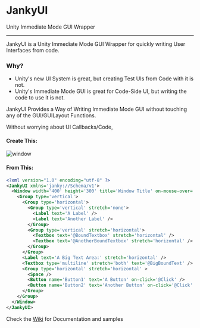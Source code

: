 # JankyUI
Unity Immediate Mode GUI Wrapper

---
JankyUI is a Unity Immediate Mode GUI Wrapper for quickly writing User Interfaces from code.

### Why?

* Unity's new UI System is great, but creating Test UIs from Code with it is not.
* Unity's Immediate Mode GUI is great for Code-Side UI, but writing the code to use it is not.

JankyUI Provides a Way of Writing Immediate Mode GUI without touching any of the GUI/GUILayout Functions.

Without worrying about UI Callbacks/Code,

#### Create This:
![window](https://user-images.githubusercontent.com/12700106/38439183-12171fe0-39b3-11e8-8e3f-118bd1c4b8c7.png)

#### From This:
```xml
<?xml version="1.0" encoding="utf-8" ?>
<JankyUI xmlns='janky://Schema/v1'>
  <Window width='400' height='300' title='Window Title' on-mouse-over='@MouseState'>
    <Group type='vertical'>
      <Group type='horizontal'>
        <Group type='vertical' stretch='none'>
          <Label text='A Label' />
          <Label text='Another Label' />
        </Group>
        <Group type='vertical' stretch='horizontal'>
          <Textbox text='@BoundTextbox' stretch='horizontal' />
          <Textbox text='@AnotherBoundTextbox' stretch='horizontal' />
        </Group>
      </Group>
      <Label text='A Big Text Area:' stretch='horizontal' />
      <Textbox type='multiline' stretch='both' text='@BigBoundText' />
      <Group type='horizontal' stretch='horizontal' >
        <Space />
        <Button name='Button1' text='A Button' on-click='@Click' />
        <Button name='Button2' text='Another Button' on-click='@Click' />
      </Group>
    </Group>
  </Window>
</JankyUI>
```

Check the [Wiki](https://github.com/usagirei/JankyUI/wiki) for Documentation and samples
